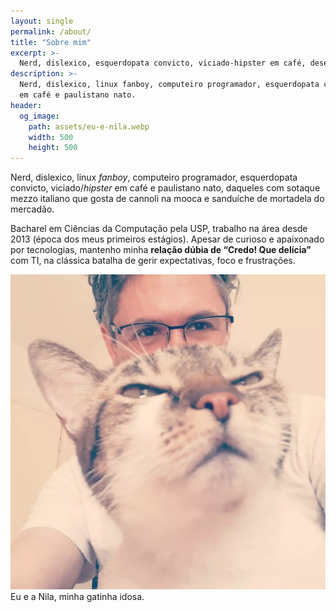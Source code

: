 ```yaml
---
layout: single
permalink: /about/
title: "Sobre mim"
excerpt: >-
  Nerd, dislexico, esquerdopata convicto, viciado-hipster em café, desenvolvedor e linux fanboy.
description: >-
  Nerd, dislexico, linux fanboy, computeiro programador, esquerdopata convicto, viciado/hipster
  em café e paulistano nato.
header:
  og_image:
    path: assets/eu-e-nila.webp
    width: 500
    height: 500
---
```


Nerd, dislexico, linux *fanboy*, computeiro programador, esquerdopata convicto, viciado/*hipster*
em café e paulistano nato, daqueles com sotaque mezzo italiano que gosta de cannoli na mooca e
sanduíche de mortadela do mercadão.

Bacharel em Ciências da Computação pela USP, trabalho na área desde 2013 (época dos meus primeiros
estágios). Apesar de curioso e apaixonado por tecnologias, mantenho minha **relação dúbia de
“Credo! Que delícia”** com TI, na clássica batalha de gerir expectativas, foco e frustrações.


![Eu e minha gatinha Nila](/assets/eu-e-nila.webp)
Eu e a Nila, minha gatinha idosa.
